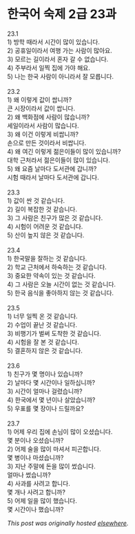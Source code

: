 # 한국어 숙제 2급 23과

<div>
<div>23.1</div>1) 방학 때라서 시간이 많이 있습니다.<br><div>2) 공휴일이라서 여행 가는 사람이 많아요.</div>3) 모르는 길이라서 혼자 갈 수 없습니다.<br><div>4) 주부라서 일찍 집에 가야 해요.</div>5) 나는 한국 사람이 아니라서 잘 모릅니다.<br><div> </div>
<br><div>23.2</div>1) 왜 이렇게 값이 쌉니까?<br><div>큰 시장이라서 값이 쌉니다.</div>2) 왜 백화점에 사람이 많습니까?<br><div>세일이라서 사람이 많습니다.</div>3) 왜 이건 이렇게 비쌉니까?<br><div>손으로 만든 것이라서 비쌉니다.</div>4) 왜 여긴 이렇게 젊은이들이 많이 있습니까?<br><div>대학 근처라서 젊은이들이 많이 있습니다.</div>5) 왜 요즘 날마다 도서관에 갑니까?<br><div>시험 때라서 날마다 도서관에 갑니다.</div>
<br><div> </div>23.3<br><div>1) 값이 싼 것 같습니다.</div>2) 길이 복잡한 것 같습니다.<br><div>3) 그 사람은 친구가 많은 것 같습니다.</div>4) 시험이 어려운 것 같습니다.<br><div>5) 산이 높지 않은 것 같습니다.</div>
<br><div> </div>23.4<br><div>1) 한국말을 잘하는 것 같습니다.</div>2) 학교 근처에서 하숙하는 것 같습니다.<br><div>3) 중요한 약속이 있는 것 같습니다.</div>4) 그 사람은 오늘 시간이 없는 것 같습니다.<br><div>5) 한국 음식을 좋아하지 않는 것 같습니다.</div>
<br><div> </div>23.5<br><div>1) 너무 일찍 온 것 같습니다.</div>2) 수업이 끝난 것 같습니다.<br><div>3) 비행기가 벌써 도착한 것 같습니다.</div>4) 시험을 잘 본 것 같습니다.<br><div>5) 결혼하지 않은 것 같습니다.</div>
<br><div> </div>23.6<br><div>1) 친구가 몇 명이나 있습니까?</div>2) 날마다 몇 시간이나 일하십니까?<br><div>3) 시간이 얼마나 걸렸습니까?</div>4) 한국에서 몇 년이나 살았습니까?<br><div>5) 우표를 몇 장이나 드릴까요?</div>
<br><div> </div>23.7<br><div>1) 어제 우리 집에 손님이 많이 오셨습니다.</div>몇 분이나 오셨습니까?<br><div>2) 어제 술을 많이 마셔서 피곤합니다.</div>몇 병이나 마셨습니까?<br><div>3) 지난 주말에 돈을 많이 썼습니다.</div>얼마나 썼습니까?<br><div>4) 사과를 사려고 합니다.</div>몇 개나 사려고 합니까?<br><div>5) 어제 일을 많이 했습니다.</div>몇 시간이나 했습니까?</div>


*This post was originally hosted [elsewhere](http://planspace.blogspot.com/2009/03/2-23.html).*

